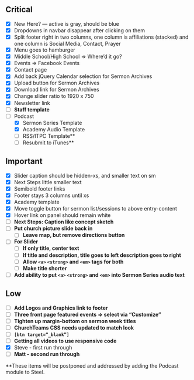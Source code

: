 
## Critical

 - [x] New Here? — active is gray, should be blue
 - [x] Dropdowns in navbar disappear after clicking on them
 - [x] Split footer right in two columns, one column is affiliations (stacked) and one column is Social Media, Contact, Prayer
 - [x] Menu goes to hamburger
 - [x] Middle School/High School => Where’d it go?
 - [x] Events => Facebook Events
 - [x] Contact page
 - [x] Add back jQuery Calendar selection for Sermon Archives
 - [x] Upload button for Sermon Archives
 - [x] Download link for Sermon Archives
 - [x] Change slider ratio to 1920 x 750
 - [x] Newsletter link
 - [ ] **Staff template**
 - [ ] Podcast
    - [x] Sermon Series Template
    - [x] Academy Audio Template
    - [ ] RSS/ITPC Template**
    - [ ] Resubmit to iTunes**

## Important

 - [x] Slider caption should be hidden-xs, and smaller text on sm
 - [x] Next Steps little smaller text
 - [x] Semibold footer links
 - [x] Footer stays 3 columns until xs
 - [x] Academy template
 - [x] Move toggle button for sermon list/sessions to above entry-content
 - [x] Hover link on panel should remain white
 - [ ] **Next Steps: Caption like concept sketch**
 - [ ] **Put church picture slide back in**
    - [ ] **Leave map, but remove directions button**
 - [ ] **For Slider**
    - [ ] **If only title, center text**
    - [ ] **If title and description, title goes to left description goes to right**
    - [ ] **Allow `<a>` `<strong>` and `<em>` tags for both**
    - [ ] **Make title shorter**
 - [ ] **Add ability to put `<a>` `<strong>` and `<em>` into Sermon Series audio text**

## Low

 - [ ] **Add Logos and Graphics link to footer**
 - [ ] **Three front page featured events => select via “Customize”**
 - [ ] **Tighten up margin-bottom on sermon week titles**
 - [ ] **ChurchTeams CSS needs updated to match look**
 - [ ] **`[btn target=“_blank”]`**
 - [ ] **Getting all videos to use responsive code**
  - [x] Steve - first run through
  - [ ] **Matt - second run through**
 
**These items will be postponed and addressed by adding the Podcast module to Steel.

